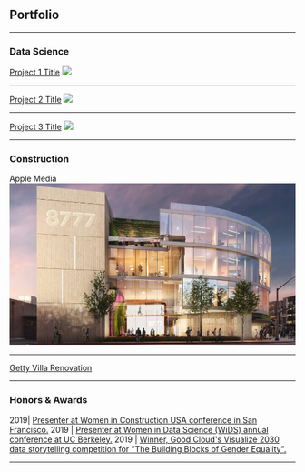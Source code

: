 ## Portfolio

---

### Data Science 

[Project 1 Title](/sample_page)
<img src="images/dummy_thumbnail.jpg?raw=true"/>

---
[Project 2 Title](/pdf/sample_presentation.pdf)
<img src="images/dummy_thumbnail.jpg?raw=true"/>

---
[Project 3 Title](http://example.com/)
<img src="images/dummy_thumbnail.jpg?raw=true"/>

---

### Construction

Apple Media
<img src="images/apple_media.jpg?raw=true"/>

---

[Getty Villa Renovation](https://annacjacobson.github.io/thegettyvilla)

---

### Honors & Awards

2019| [Presenter at Women in Construction USA conference in San Francisco.](https://medium.com/berkeleyischool/crafting-a-sustainable-career-8ba3d8cdbcd6)
2019 | [Presenter at Women in Data Science (WiDS) annual conference at UC Berkeley.](https://www.ischool.berkeley.edu/events/2019/wids-berkeley)
2019 | [Winner, Good Cloud's Visualize 2030 data storytelling competition for "The Building Blocks of Gender Equality".](https://cloud.google.com/visualize-2030/#meet-the-winners)

---

